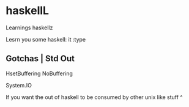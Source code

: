 haskellL
========

Learnings haskellz




Lesrn you some haskell:
it
:type






## Gotchas |  Std Out
HsetBuffering
NoBuffering


System.IO




If you want the out of haskell to be consumed by other unix like stuff ^ 
